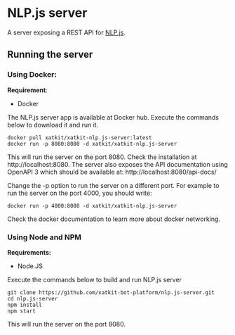 # NLP.js server
A server exposing a REST API for [NLP.js](https://github.com/axa-group/nlp.js).

## Running the server

### Using Docker:

**Requirement**: 
* Docker

The NLP.js server app is available at Docker hub. Execute the commands below to download it and run it.
```
docker pull xatkit/xatkit-nlp.js-server:latest
docker run -p 8080:8080 -d xatkit/xatkit-nlp.js-server
```
This will run the server on the port 8080. Check the installation at http://localhost:8080.
The server also exposes the API documentation using OpenAPI 3 which should be available at: http://localhost:8080/api-docs/

Change the -p option to run the server on a different port. For example to run the server on the port 4000, you should write:
```
docker run -p 4000:8080 -d xatkit/xatkit-nlp.js-server
```
Check the docker documentation to learn more about docker networking.  


### Using Node and NPM

**Requirements:**

* Node.JS

Execute the commands below to build and run NLP.js server
```
git clone https://github.com/xatkit-bot-platform/nlp.js-server.git
cd nlp.js-server
npm install
npm start
```

This will run the server on the port 8080.
